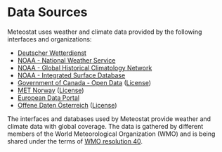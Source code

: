 # Data Sources

Meteostat uses weather and climate data provided by the following interfaces and organizations:

* [Deutscher Wetterdienst](https://www.dwd.de/EN/ourservices/opendata/opendata.html)
* [NOAA - National Weather Service](https://www.weather.gov/)
* [NOAA - Global Historical Climatology Network](https://www.ncdc.noaa.gov/data-access/land-based-station-data/land-based-datasets/global-historical-climatology-network-ghcn)
* [NOAA - Integrated Surface Database](https://www.ncdc.noaa.gov/isd)
* [Government of Canada - Open Data](https://open.canada.ca/en/open-data) ([License](https://open.canada.ca/en/open-government-licence-canada))
* [MET Norway](https://developer.yr.no/) ([License](https://data.norge.no/nlod/en/2.0/))
* [European Data Portal](https://www.europeandataportal.eu/en)
* [Offene Daten Österreich](https://www.data.gv.at/) ([License](https://creativecommons.org/licenses/by/3.0/at/deed.en))

The interfaces and databases used by Meteostat provide weather and climate data with global coverage. The data is gathered by different members of the World Meteorological Organization (WMO) and is being shared under the terms of [WMO resolution 40](https://www.wmo.int/pages/prog/www/ois/Operational_Information/Publications/Congress/Cg_XII/res40_en.html).
